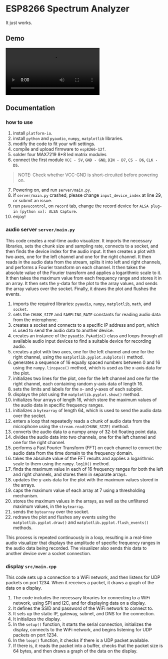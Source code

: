 # ESP8266 Spectrum Analyzer

It just works.

## Demo

<!-- [video](./demo/video_2023-05-03_15-26-10.mp4) -->

<video controls>
  <source src="./demo/video_2023-05-03_15-26-10.mp4" type="video/mp4">
  Your browser does not support the video tag.
</video>

## Documentation

### how to use

1. install `platform-io`.
2. install `python` and `pyaudio`, `numpy`, `matplotlib` libraries.
3. modify the code to fit your wifi settings.
4. compile and upload firmware to `esp8266-12f`.
5. solder four MAX7219 8*8 led matrix modules
6. connect the first module `VCC - 5V`, `GND - GND`, `DIN - D7`, `CS - D6`, `CLK - D5`.

> NOTE: Check whether VCC-GND is short-circuited before powering on.

7. Powering on, and run `server/main.py`.
8. if `server/main.py` crashed, please change `input_device_index` at line 29, or submit an issue.
9. run `pavucontrol`, on `record` tab, change the record device for `ALSA plug-in [python xx]: ALSA Capture`.
10. enjoy!

### audio server `server/main.py`

This code creates a real-time audio visualizer. It imports the necessary libraries, sets the chunk size and sampling rate, connects to a socket, and then finds the device index for the audio input. It then creates a plot with two axes, one for the left channel and one for the right channel. It then reads in the audio data from the stream, splits it into left and right channels, and performs a Fourier transform on each channel. It then takes the absolute value of the Fourier transform and applies a logarithmic scale to it. It then takes the maximum value from each frequency range and stores it in an array. It then sets the y-data for the plot to the array values, and sends the array values over the socket. Finally, it draws the plot and flushes the events.

1. imports the required libraries: `pyaudio`, `numpy`, `matplotlib`, `math`, and `socket`.
2. sets the  `CHUNK_SIZE`  and  `SAMPLING_RATE`  constants for reading audio data from the microphone.
3. creates a socket and connects to a specific IP address and port, which is used to send the audio data to another device.
4. creates an instance of the `pyaudio.PyAudio()` class and loops through all available audio input devices to find a suitable device for recording audio.
5. creates a plot with two axes, one for the left channel and one for the right channel, using the `matplotlib.pyplot.subplots()` method.
6. generates a sequence of 16 equally spaced numbers between 0 and 16 using the `numpy.linspace()` method, which is used as the x-axis data for the plot.
7. initializes two lines for the plot, one for the left channel and one for the right channel, each containing random y-axis data of length 16.
8. sets the limits and labels for the x- and y-axes of each subplot.
9. displays the plot using the `matplotlib.pyplot.show()` method.
10. initializes four arrays of length 16, which store the maximum values of the audio data in specific frequency ranges.
11. initializes a `bytearray` of length 64, which is used to send the audio data over the socket.
12. enters a loop that repeatedly reads a chunk of audio data from the microphone using the `stream.read(CHUNK_SIZE)` method.
13. converts the audio data to a numpy array of 32-bit floating point data.
14. divides the audio data into two channels, one for the left channel and one for the right channel.
15. performs a Fast Fourier Transform (FFT) on each channel to convert the audio data from the time domain to the frequency domain.
16. takes the absolute value of the FFT results and applies a logarithmic scale to them using the `numpy.log10()` method.
17. finds the maximum value in each of 16 frequency ranges for both the left and right channels, and stores them in separate arrays.
18. updates the y-axis data for the plot with the maximum values stored in the arrays.
19. caps the maximum value of each array at 7 using a thresholding mechanism.
20. stores the maximum values in the arrays, as well as the unfiltered maximum values, in the `bytearray`.
21. sends the `bytearray` over the socket.
22. redraws the plot and flushes any events using the `matplotlib.pyplot.draw()` and `matplotlib.pyplot.flush_events()` methods.

This process is repeated continuously in a loop, resulting in a real-time audio visualizer that displays the amplitude of specific frequency ranges in the audio data being recorded. The visualizer also sends this data to another device over a socket connection.

### display `src/main.cpp`

This code sets up a connection to a WiFi network, and then listens for UDP packets on port 1234. When it receives a packet, it draws a graph of the data on a display.  

1. The code includes the necessary libraries for connecting to a WiFi network, using SPI and I2C, and for displaying data on a display.  
2. It defines the SSID and password of the WiFi network to connect to.  
3. It sets up the static IP, gateway, subnet, and DNS for the connection.  
4. It initializes the display.  
5. In the `setup()` function, it starts the serial connection, initializes the display, connects to the WiFi network, and begins listening for UDP packets on port 1234.  
6. In the `loop()` function, it checks if there is a UDP packet available.  
7. If there is, it reads the packet into a buffer, checks that the packet size is 64 bytes, and then draws a graph of the data on the display.
